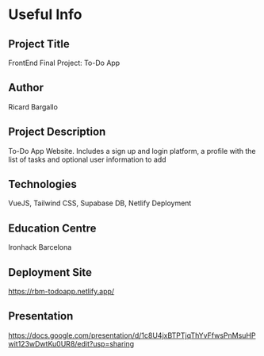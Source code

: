# Useful Info

## Project Title
FrontEnd Final Project: To-Do App

## Author
Ricard Bargallo

## Project Description
To-Do App Website. Includes a sign up and login platform, a profile with the list of tasks and optional user information to add

## Technologies
VueJS, Tailwind CSS, Supabase DB, Netlify Deployment

## Education Centre
Ironhack Barcelona

## Deployment Site
https://rbm-todoapp.netlify.app/

## Presentation
https://docs.google.com/presentation/d/1c8U4jxBTPTjqThYvFfwsPnMsuHPwit123wDwtKu0UR8/edit?usp=sharing